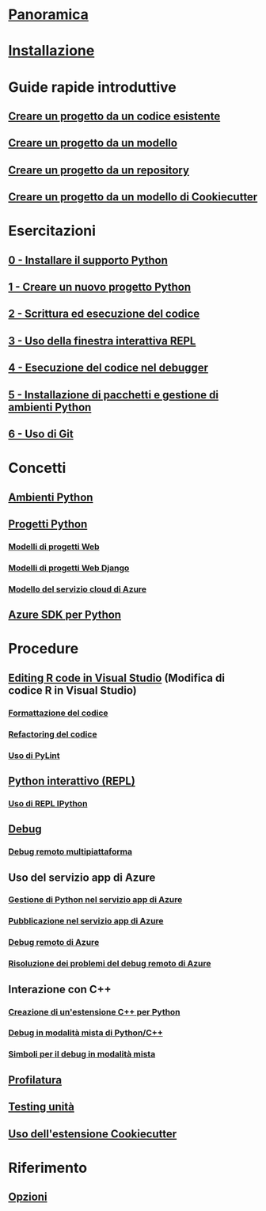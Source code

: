 # [Panoramica](python-in-visual-studio.md)
# [Installazione](installation.md)
# Guide rapide introduttive
## [Creare un progetto da un codice esistente](quickstart-01-project-from-existing.md)
## [Creare un progetto da un modello](quickstart-02-project-from-template.md)
## [Creare un progetto da un repository](quickstart-03-project-from-repository.md)
## [Creare un progetto da un modello di Cookiecutter](quickstart-04-project-from-cookiecutter.md)
# Esercitazioni
## [0 - Installare il supporto Python](vs-tutorial-01-00.md)
## [1 - Creare un nuovo progetto Python](vs-tutorial-01-01.md)
## [2 - Scrittura ed esecuzione del codice](vs-tutorial-01-02.md)
## [3 - Uso della finestra interattiva REPL](vs-tutorial-01-03.md)
## [4 - Esecuzione del codice nel debugger](vs-tutorial-01-04.md)
## [5 - Installazione di pacchetti e gestione di ambienti Python](vs-tutorial-01-05.md)
## [6 - Uso di Git](vs-tutorial-01-06.md)
# Concetti
## [Ambienti Python](python-environments.md)
## [Progetti Python](python-projects.md)
### [Modelli di progetti Web](template-web.md)
### [Modelli di progetti Web Django](template-django.md)
### [Modello del servizio cloud di Azure](template-azure-cloud-service.md)
## [Azure SDK per Python](azure-sdk-for-python.md)
# Procedure
## [Editing R code in Visual Studio](code-editing.md) (Modifica di codice R in Visual Studio)
### [Formattazione del codice](code-formatting.md)
### [Refactoring del codice](code-refactoring.md)
### [Uso di PyLint](code-pylint.md)
## [Python interattivo (REPL)](interactive-repl.md)
### [Uso di REPL IPython](interactive-repl-ipython.md)
## [Debug](debugging.md)
### [Debug remoto multipiattaforma](debugging-cross-platform-remote.md)
## Uso del servizio app di Azure
### [Gestione di Python nel servizio app di Azure](managing-python-on-azure-app-service.md)
### [Pubblicazione nel servizio app di Azure](publishing-to-azure.md)
### [Debug remoto di Azure](debugging-azure-remote.md)
### [Risoluzione dei problemi del debug remoto di Azure](debugging-azure-remote-troubleshooting.md)
## Interazione con C++
### [Creazione di un'estensione C++ per Python](cpp-and-python.md)
### [Debug in modalità mista di Python/C++](debugging-mixed-mode.md)
### [Simboli per il debug in modalità mista](debugging-symbols-for-mixed-mode.md)
## [Profilatura](profiling.md)
## [Testing unità](unit-testing.md)
## [Uso dell'estensione Cookiecutter](cookiecutter.md)
# Riferimento
## [Opzioni](options.md)
